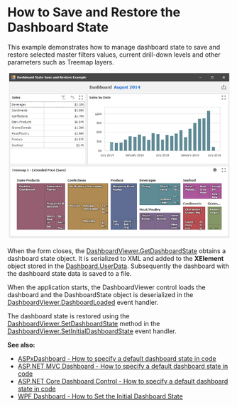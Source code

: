 # How to Save and Restore the Dashboard State

This example demonstrates how to manage dashboard state to save and restore selected master filters values, current drill-down levels and other parameters such as Treemap layers.

![screenshot](./images/screenshot.png)

When the form closes, the [DashboardViewer.GetDashboardState](https://docs.devexpress.com/Dashboard/DevExpress.DashboardWin.DashboardViewer.GetDashboardState) obtains a dashboard state object. It is serialized to XML and added to the **XElement** object stored in the [Dashboard.UserData](https://docs.devexpress.com/Dashboard/DevExpress.DashboardCommon.Dashboard.UserData). Subsequently the dashboard with the dashboard state data is saved to a file.

When the application starts, the DashboardViewer control loads the dashboard and the DashboardState object is deserialized in the [DashboardViewer.DashboardLoaded](https://docs.devexpress.com/Dashboard/DevExpress.DashboardWin.DashboardViewer.DashboardLoaded) event handler.

The dashboard state is restored using the [DashboardViewer.SetDashboardState](https://docs.devexpress.com/Dashboard/DevExpress.DashboardWin.DashboardViewer.SetDashboardState) method in the [DashboardViewer.SetInitialDashboardState](https://docs.devexpress.com/Dashboard/DevExpress.DashboardWin.DashboardViewer.SetInitialDashboardState) event handler.

**See also:**

* [ASPxDashboard - How to specify a default dashboard state in code](https://github.com/DevExpress-Examples/aspxdashboard-how-to-specify-a-default-dashboard-state-in-code-t513681)
* [ASP.NET MVC Dashboard - How to specify a default dashboard state in code](https://github.com/DevExpress-Examples/aspnet-mvc-dashboard-how-to-specify-a-default-dashboard-state-in-code-t586607)
* [ASP.NET Core Dashboard Control - How to specify a default dashboard state in code](https://github.com/DevExpress-Examples/aspnet-core-dashboard-control-how-to-specify-a-default-dashboard-state-in-code-t607138)
* [WPF Dashboard - How to Set the Initial Dashboard State](https://github.com/DevExpress-Examples/wpf-dashboard-how-to-set-initial-dashboard-state)
